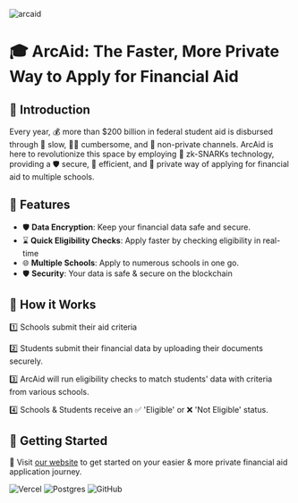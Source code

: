 ![arcaid](https://github.com/juliussneezer04/arcaid/assets/95898480/5eec5c86-909d-4858-a030-ad0beee89019)

# 🎓 ArcAid: The Faster, More Private Way to Apply for Financial Aid

## 🌟 Introduction

Every year, 💰 more than $200 billion in federal student aid is disbursed through 🐌 slow, 🤦‍♀️ cumbersome, and 🚫 non-private channels. ArcAid is here to revolutionize this space by employing 🤖 zk-SNARKs technology, providing a 🛡️ secure, 🚀 efficient, and 🔐 private way of applying for financial aid to multiple schools.


## 🔗 Features

- 🛡️ **Data Encryption**: Keep your financial data safe and secure.
- ⌛ **Quick Eligibility Checks**: Apply faster by checking eligibility in real-time
- 🌐 **Multiple Schools**: Apply to numerous schools in one go.
- 🛡️ **Security**: Your data is safe & secure on the blockchain


## 📕 How it Works

1️⃣ Schools submit their aid criteria 

2️⃣ Students submit their financial data by uploading their documents securely.

3️⃣ ArcAid will run eligibility checks to match students' data with criteria from various schools. 

4️⃣ Schools & Students receive an ✅ 'Eligible' or ❌ 'Not Eligible' status.


## 🤗 Getting Started

🔗 Visit [our website](https://arcaid.com) to get started on your easier & more private financial aid application journey.


![Vercel](https://img.shields.io/badge/vercel-%23000000.svg?style=for-the-badge&logo=vercel&logoColor=white) 
![Postgres](https://img.shields.io/badge/postgres-%23316192.svg?style=for-the-badge&logo=postgresql&logoColor=white)
![GitHub](https://img.shields.io/badge/github-%23121011.svg?style=for-the-badge&logo=github&logoColor=white)
